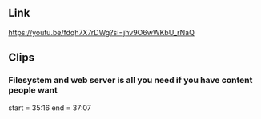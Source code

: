## Link
https://youtu.be/fdqh7X7rDWg?si=jhv9O6wWKbU_rNaQ

## Clips

### Filesystem and web server is all you need if you have content people want
start = 35:16
end = 37:07

